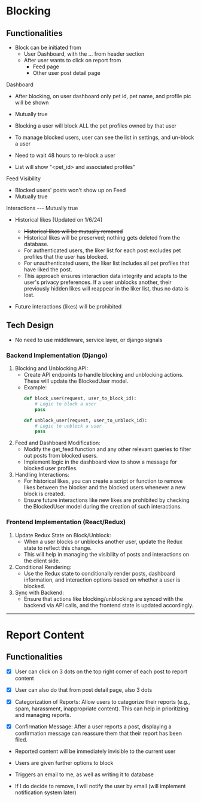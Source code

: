 # Blocking

## Functionalities

- Block can be initiated from
  - User Dashboard, with the ... from header section
  - After user wants to click on report from
    - Feed page
    - Other user post detail page


Dashboard
- After blocking, on user dashboard only pet id, pet name, and profile pic will be shown
- Mutually true


- Blocking a user will block ALL the pet profiles owned by that user
- To manage blocked users, user can see the list in settings, and un-block a user
- Need to wait 48 hours to re-block a user
- List will show "<pet_id> and associated profiles"


Feed Visibility
- Blocked users' posts won't show up on Feed
- Mutually true


Interactions --- Mutually true
- Historical likes [Updated on 1/6/24]
  - ~~Historical likes will be mutually removed~~ 
  - Historical likes will be preserved; nothing gets deleted from the database.
  - For authenticated users, the liker list for each post excludes pet profiles that the user has blocked.
  - For unauthenticated users, the liker list includes all pet profiles that have liked the post.
  - This approach ensures interaction data integrity and adapts to the user's privacy preferences. If a user unblocks another, their previously hidden likes will reappear in the liker list, thus no data is lost.

- Future interactions (likes) will be prohibited


## Tech Design

- No need to use middleware, service layer, or django signals


### Backend Implementation (Django)
1. Blocking and Unblocking API:
   - Create API endpoints to handle blocking and unblocking actions. These will update the BlockedUser model.
   - Example:
     ```py
     def block_user(request, user_to_block_id):
         # Logic to block a user
         pass

     def unblock_user(request, user_to_unblock_id):
         # Logic to unblock a user
         pass
     ```
2. Feed and Dashboard Modification:
   - Modify the get_feed function and any other relevant queries to filter out posts from blocked users.
   - Implement logic in the dashboard view to show a message for blocked user profiles.
3. Handling Interactions:
   - For historical likes, you can create a script or function to remove likes between the blocker and the blocked users whenever a new block is created.
   - Ensure future interactions like new likes are prohibited by checking the BlockedUser model during the creation of such interactions.


### Frontend Implementation (React/Redux)

1. Update Redux State on Block/Unblock:
   - When a user blocks or unblocks another user, update the Redux state to reflect this change.
   - This will help in managing the visibility of posts and interactions on the client side.
2. Conditional Rendering:
   - Use the Redux state to conditionally render posts, dashboard information, and interaction options based on whether a user is blocked.
3. Sync with Backend:
   - Ensure that actions like blocking/unblocking are synced with the backend via API calls, and the frontend state is updated accordingly.


---

# Report Content

## Functionalities

- [x] User can click on 3 dots on the top right corner of each post to report content
- [x] User can also do that from post detail page, also 3 dots


- [x] Categorization of Reports: Allow users to categorize their reports (e.g., spam, harassment, inappropriate content). This can help in prioritizing and managing reports.


-[x]  Confirmation Message: After a user reports a post, displaying a confirmation message can reassure them that their report has been filed.

- Reported content will be immediately invisible to the current user


- Users are given further options to block
- Triggers an email to me, as well as writing it to database



- If I do decide to remove, I will notify the user by email (will implement notification system later)
